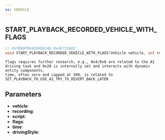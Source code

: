 ```yaml
---
ns: VEHICLE
---
```

## START_PLAYBACK_RECORDED_VEHICLE_WITH_FLAGS

```c
// 0x7D80FD645D4DA346 0x4E721AD2
void START_PLAYBACK_RECORDED_VEHICLE_WITH_FLAGS(Vehicle vehicle, int recording, char* script, int flags, int time, int drivingStyle);
```

```
flags requires further research, e.g., 0x4/0x8 are related to the AI driving task and 0x20 is internally set and interacts with dynamic entity components.
time, often zero and capped at 500, is related to SET_PLAYBACK_TO_USE_AI_TRY_TO_REVERT_BACK_LATER
```

## Parameters
* **vehicle**: 
* **recording**: 
* **script**: 
* **flags**: 
* **time**: 
* **drivingStyle**: 

